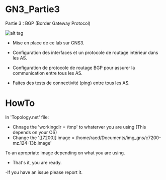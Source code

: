 GN3_Partie3
===========

Partie 3 : BGP (Border Gateway Protocol)

![alt tag](http://www.images.tn/upload/original/1388164573.png)

  - Mise en place de ce lab sur GNS3.

  - Configuration des interfaces et un protocole de routage intérieur dans les AS.

  - Configuration de protocole de routage BGP pour assurer la communication entre tous
  les AS.
  
  - Faites des tests de connectivité (ping) entre tous les AS.

  HowTo
  ===
  
  In 'Topology.net' file:
  - Chnage the 'workingdir = /tmp' to whaterver you are using (This depends on your OS)
  - Change the 
  '[[7200]]
          image = /home/raed/Documents/img_gns/c7200-mz.124-13b.image'

  To an apropriate image depending on what you are using.

  - That's it, you are ready. 

  -If you have an issue please report it.

